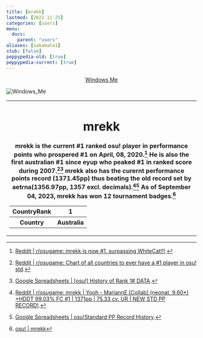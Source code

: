 ```yaml
---
title: [mrekk]
lastmod: [2022-11-25]
categories: [users]
menu:
  docs:
    parent: "users"
aliases: [sakamata1]
stub: [false]
peppypedia-old: [true]
peppypedia-current: [true]
---
```

<t><center>[Windows Me](https://osu.ppy.sh/users/28893698)</center>
<link rel="stylesheet" href="../profile.css"></t>

![Windows_Me](https://a.ppy.sh/28893698_q.jpeg#author "Windows_Me")

<table>
<tbody><tr>
<th>

# mrekk

mrekk is the current #1 ranked osu! player in performance points who prospered #1 on April, 08, 2020.[^1] He is also the first australian #1 since eyup who peaked #1 in ranked score during 2007.[^2][^3] mrekk also has the curernt performance points record (1371.45pp) thus beating the old record set by aetrna(1356.97pp, 1357 excl. decimals).[^4][^5] As of September 04, 2023, mrekk has won 12 tournament badges.[^6]


<table>
<tbody><tr>
<th>
CountryRank
</th><th>
1
</th></tr><tr>
<th>
Country
</th><th>
Australia</th></tr></tbody></table>

</th></tr></tbody></table>

[^1]: [Reddit | r/osugame: mrekk is now #1, surpassing WhiteCat!!!](https://www.reddit.com/r/osugame/comments/mmkaag/mrekk_is_now_1_surpassing_whitecat/).

[^2]: [Reddit | r/osugame: Chart of all countries to ever have a #1 player in osu! std](https://www.reddit.com/r/osugame/comments/pj5yp1/chart_of_all_countries_to_ever_have_a_1_player_in/).

[^3]: [Google Spreadsheets | [osu!] History of Rank 1# DATA](https://docs.google.com/spreadsheets/u/0/d/1fcFtTNim7hminC2LaMGwTBwa6_GIHU8Sz-wQ_eXymiE/edit?pli=1#gid=10045812).

[^4]: [Reddit | r/osugame: mrekk | Yooh - MariannE [Collab] (neonat, 9.60*) +HDDT 99.03% FC #1 | 1371pp | 75.33 cv. UR | NEW STD PP RECORD!](https://www.reddit.com/r/osugame/comments/zf0u0a/mrekk_yooh_marianne_collab_neonat_960_hddt_9903/).

[^5]: [Google Spreadsheets | osu!Standard PP Record History](https://docs.google.com/spreadsheets/d/1-ikpAGmDwowOsGnil_0v3RdOLKonFFG80e_yUXFEU9g/edit#gid=0).

[^6]: [osu! | mrekk](https://osu.ppy.sh/users/7562902)